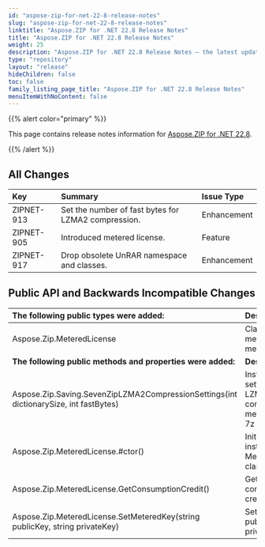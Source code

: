 ```yaml
---
id: "aspose-zip-for-net-22-8-release-notes"
slug: "aspose-zip-for-net-22-8-release-notes"
linktitle: "Aspose.ZIP for .NET 22.8 Release Notes"
title: "Aspose.ZIP for .NET 22.8 Release Notes"
weight: 25
description: "Aspose.ZIP for .NET 22.8 Release Notes – the latest updates and fixes."
type: "repository"
layout: "release"
hideChildren: false
toc: false
family_listing_page_title: "Aspose.ZIP for .NET 22.8 Release Notes"
menuItemWithNoContent: false
---
```


{{% alert color="primary" %}} 

This page contains release notes information for [Aspose.ZIP for .NET 22.8](https://releases.aspose.com/zip/net/new-releases/aspose.zip-for-.net-22.8/).

{{% /alert %}} 


## **All Changes**

|**Key**|**Summary**|**Issue Type**|
| :- | :- | :- |
|ZIPNET-913|Set the number of fast bytes for LZMA2 compression.|Enhancement|
|ZIPNET-905|Introduced metered license.|Feature|
|ZIPNET-917|Drop obsolete UnRAR namespace and classes.|Enhancement|

## **Public API and Backwards Incompatible Changes**
|**The following public types were added:**|**Description**|
| :- | :- |
|Aspose.Zip.MeteredLicense|Class providing methods to set metered key.|
|**The following public methods and properties were added:**|**Description**|
|Aspose.Zip.Saving.SevenZipLZMA2CompressionSettings(int dictionarySize, int fastBytes)|Instantiates settings for LZMA2 compression method within 7z archive.|
|Aspose.Zip.MeteredLicense.#ctor()|Initializes a new instance of MeteredLicense class.|
|Aspose.Zip.MeteredLicense.GetConsumptionCredit()|Gets consumption credit.|
|Aspose.Zip.MeteredLicense.SetMeteredKey(string publicKey, string privateKey)|Sets metered public and private key.|